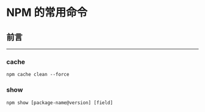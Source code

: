 # NPM 的常用命令

## 前言

---

### cache

```shell
npm cache clean --force
```

### show

```shell
npm show [package-name@version] [field]
```



